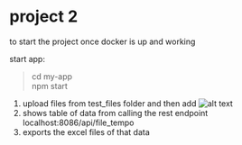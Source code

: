 # project 2
to start the project once docker is up and working

start app:<br>
>cd my-app<br>
>npm start

1. upload files from test_files folder and then add
![alt text](https://github.com/KevinF18/project2/blob/main/Screenshot.png)
3. shows table of data from calling the rest endpoint localhost:8086/api/file_tempo
4. exports the excel files of that data
